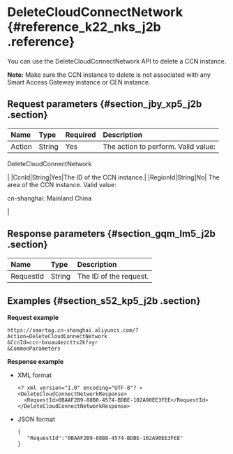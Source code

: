 # DeleteCloudConnectNetwork {#reference_k22_nks_j2b .reference}

You can use the DeleteCloudConnectNetwork API to delete a CCN instance.

**Note:** Make sure the CCN instance to delete is not associated with any Smart Access Gateway instance or CEN instance.

## Request parameters {#section_jby_xp5_j2b .section}

|Name|Type|Required|Description|
|:---|:---|:-------|:----------|
|Action|String|Yes| The action to perform. Valid value:

 DeleteCloudConnectNetwork

 |
|CcnId|String|Yes|The ID of the CCN instance.|
|RegionId|String|No| The area of the CCN instance. Valid value:

 cn-shanghai: Mainland China

 |

## Response parameters {#section_gqm_lm5_j2b .section}

|Name|Type|Description|
|:---|:---|:----------|
|RequestId|String|The ID of the request.|

## Examples {#section_s52_kp5_j2b .section}

**Request example**

```
https://smartag.cn-shanghai.aliyuncs.com/?Action=DeleteCloudConnectNetwork
&CcnId=ccn-bxuau4ezctts2kfxyr
&CommonParameters
```

**Response example**

-   XML format

    ```
    <? xml version="1.0" encoding="UTF-8"? >
    <DeleteCloudConnectNetworkResponse>
      <RequestId>0BAAF2B9-88B8-4574-BDBE-102A90EE3FEE</RequestId>
    </DeleteCloudConnectNetworkResponse>
    ```

-   JSON format

    ```
    {
       "RequestId":"0BAAF2B9-88B8-4574-BDBE-102A90EE3FEE"
    }
    ```


